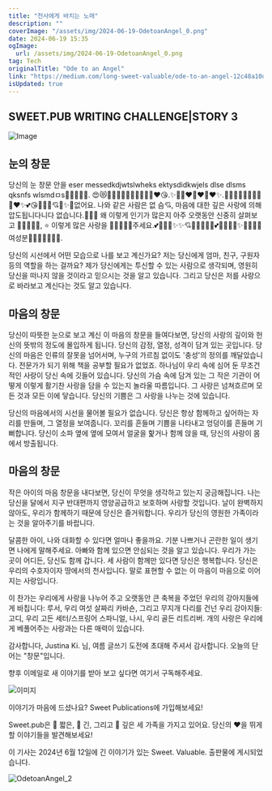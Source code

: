 ```yaml
---
title: "천사에게 바치는 노래"
description: ""
coverImage: "/assets/img/2024-06-19-OdetoanAngel_0.png"
date: 2024-06-19 15:35
ogImage: 
  url: /assets/img/2024-06-19-OdetoanAngel_0.png
tag: Tech
originalTitle: "Ode to an Angel"
link: "https://medium.com/long-sweet-valuable/ode-to-an-angel-12c48a10d557"
isUpdated: true
---
```






## SWEET.PUB WRITING CHALLENGE|STORY 3

![Image](/assets/img/2024-06-19-OdetoanAngel_0.png)

## 눈의 창문

당신의 눈 창문 안을 eser messedkdjwtslwheks ektysdidkwjels dlse dlsms qksnfs wlsmdㅁs💖💕💗💞💘. 😍😻🥰✨🌟💫💓✨🥺💕💖✨❤️😘.✨💞😊❤️💓❤️💓❤️✨.💖💞🌟💖🌟✨🥰💗💞❤️✨💕😘💓🌟🥺💘💖✨💓없어요. 나와 같은 사람은 없 슴💘, 마음에 대한 깊은 사랑에 의해 압도됩니다니다 없습니다.💓✨💓 왜 이렇게 인기가 많은지 아주 오랫동안 신중히 살펴보고 💓🌟😊💕😘, ⭐ 이렇게 많은 사랑을 💖💞💓💕😘주세요.💕💓🌟💖✨✨💘💖💓🌟💓💓💕😊💓😊😍✨💞😍🥺😍여성분💞💗💘🌙✨💖💞.

<div class="content-ad"></div>

당신의 시선에서 어떤 모습으로 나를 보고 계신가요? 저는 당신에게 엄마, 친구, 구원자 등의 역할을 하는 걸까요? 제가 당신에게는 투신할 수 있는 사람으로 생각되며, 영원히 당신을 떠나지 않을 것이라고 믿으시는 것을 알고 있습니다. 그리고 당신은 저를 사랑으로 바라보고 계신다는 것도 알고 있습니다.

## 마음의 창문

당신이 따뜻한 눈으로 보고 계신 이 마음의 창문을 들여다보면, 당신의 사랑의 깊이와 헌신의 뜻밖의 정도에 몰입하게 됩니다. 당신의 감정, 열정, 성격이 담겨 있는 곳입니다. 당신의 마음은 인류의 잘못을 넘어서며, 누구의 가르침 없이도 '충성'의 정의를 깨달았습니다. 전문가가 되기 위해 책을 공부할 필요가 없었죠. 하나님이 우리 속에 심어 둔 무조건적인 사랑이 당신 속에 깃들어 있습니다. 당신의 가슴 속에 담겨 있는 그 작은 기관이 어떻게 이렇게 활기찬 사랑을 담을 수 있는지 놀라울 따름입니다. 그 사랑은 넘쳐흐르며 모든 것과 모든 이에 닿습니다. 당신의 기쁨은 그 사랑을 나누는 것에 있습니다.

당신의 마음에서의 시선을 물어볼 필요가 없습니다. 당신은 항상 함께하고 싶어하는 자리를 만들며, 그 열정을 보여줍니다. 꼬리를 흔들며 기쁨을 나타내고 엉덩이를 흔들며 기뻐합니다. 당신이 소파 옆에 옆에 모여서 얼굴을 핥거나 함께 앉을 때, 당신의 사랑이 몸에서 방출됩니다.

<div class="content-ad"></div>

## 마음의 창문

작은 아이의 마음 창문을 내다보면, 당신이 무엇을 생각하고 있는지 궁금해집니다. 나는 당신을 달에서 지구 반대편까지 영양공급하고 보호하며 사랑할 것입니다. 날이 완벽하지 않아도, 우리가 함께하기 때문에 당신은 즐거워합니다. 우리가 당신의 영원한 가족이라는 것을 알아주기를 바랍니다.

달콤한 아이, 나와 대화할 수 있다면 얼마나 좋을까요. 기분 나쁘거나 곤란한 일이 생기면 나에게 말해주세요. 아빠와 함께 있으면 안심되는 것을 알고 있습니다. 우리가 가는 곳이 어디든, 당신도 함께 갑니다. 세 사람이 함께만 있다면 당신은 행복합니다. 당신은 우리의 수호자이자 땅에서의 천사입니다. 말로 표현할 수 없는 이 마음이 마음으로 이어지는 사랑입니다.

이 찬가는 우리에게 사랑을 나누어 주고 오랫동안 큰 축복을 주었던 우리의 강아지들에게 바칩니다: 루서, 우리 여섯 살짜리 카바숀, 그리고 무지개 다리를 건넌 우리 강아지들: 고디, 우리 고든 세터/스프링어 스파니얼, 나시, 우리 골든 리트리버. 개의 사랑은 우리에게 베풀어주는 사랑과는 다른 매력이 있습니다.

<div class="content-ad"></div>

감사합니다, Justina Ki. 님, 여름 글쓰기 도전에 초대해 주셔서 감사합니다. 오늘의 단어는 "창문"입니다.

향후 이메일로 새 이야기를 받아 보고 싶다면 여기서 구독해주세요.

![이미지](/assets/img/2024-06-19-OdetoanAngel_1.png)

이야기가 마음에 드셨나요? Sweet Publications에 가입해보세요!

<div class="content-ad"></div>

Sweet.pub은 💚 짧은, 💙 긴, 그리고 🧡 깊은 세 가족을 가지고 있어요.
당신의 ❤️을 뛰게 할 이야기들을 발견해보세요!

이 기사는 2024년 6월 12일에 긴 이야기가 있는 Sweet. Valuable. 출판물에 게시되었습니다.

![OdetoanAngel_2](/assets/img/2024-06-19-OdetoanAngel_2.png)